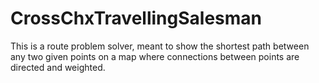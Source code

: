 # CrossChxTravellingSalesman

This is a route problem solver, meant to show the shortest path between any two given points on a map where connections between points are directed and weighted. 
